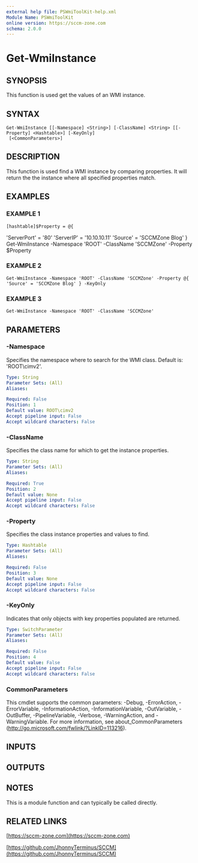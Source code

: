 ```yaml
---
external help file: PSWmiToolKit-help.xml
Module Name: PSWmiToolKit
online version: https://sccm-zone.com
schema: 2.0.0
---
```


# Get-WmiInstance

## SYNOPSIS
This function is used get the values of an WMI instance.

## SYNTAX

```
Get-WmiInstance [[-Namespace] <String>] [-ClassName] <String> [[-Property] <Hashtable>] [-KeyOnly]
 [<CommonParameters>]
```

## DESCRIPTION
This function is used find a WMI instance by comparing properties.
It will return the the instance where all specified properties match.

## EXAMPLES

### EXAMPLE 1
```
[hashtable]$Property = @{
```

'ServerPort' = '80'
    'ServerIP' = '10.10.10.11'
    'Source' = 'SCCMZone Blog'
}
Get-WmiInstance -Namespace 'ROOT' -ClassName 'SCCMZone' -Property $Property

### EXAMPLE 2
```
Get-WmiInstance -Namespace 'ROOT' -ClassName 'SCCMZone' -Property @{ 'Source' = 'SCCMZone Blog' } -KeyOnly
```

### EXAMPLE 3
```
Get-WmiInstance -Namespace 'ROOT' -ClassName 'SCCMZone'
```

## PARAMETERS

### -Namespace
Specifies the namespace where to search for the WMI class.
Default is: 'ROOT\cimv2'.

```yaml
Type: String
Parameter Sets: (All)
Aliases:

Required: False
Position: 1
Default value: ROOT\cimv2
Accept pipeline input: False
Accept wildcard characters: False
```

### -ClassName
Specifies the class name for which to get the instance properties.

```yaml
Type: String
Parameter Sets: (All)
Aliases:

Required: True
Position: 2
Default value: None
Accept pipeline input: False
Accept wildcard characters: False
```

### -Property
Specifies the class instance properties and values to find.

```yaml
Type: Hashtable
Parameter Sets: (All)
Aliases:

Required: False
Position: 3
Default value: None
Accept pipeline input: False
Accept wildcard characters: False
```

### -KeyOnly
Indicates that only objects with key properties populated are returned.

```yaml
Type: SwitchParameter
Parameter Sets: (All)
Aliases:

Required: False
Position: 4
Default value: False
Accept pipeline input: False
Accept wildcard characters: False
```

### CommonParameters
This cmdlet supports the common parameters: -Debug, -ErrorAction, -ErrorVariable, -InformationAction, -InformationVariable, -OutVariable, -OutBuffer, -PipelineVariable, -Verbose, -WarningAction, and -WarningVariable.
For more information, see about_CommonParameters (http://go.microsoft.com/fwlink/?LinkID=113216).

## INPUTS

## OUTPUTS

## NOTES
This is a module function and can typically be called directly.

## RELATED LINKS

[https://sccm-zone.com](https://sccm-zone.com)

[https://github.com/JhonnyTerminus/SCCM](https://github.com/JhonnyTerminus/SCCM)

